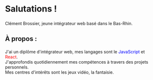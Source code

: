 <h1 align="left">Salutations !</h1>

###

<p align="left">Clément Brossier, jeune intégrateur web basé dans le Bas-Rhin.</p>

###

<h2 align="left">À propos :</h2>

###

<p align="left">J'ai un diplôme d'intégrateur web, mes langages sont le <span style="color:blue;">JavaScript</span> et <span style="color:red;">React</span>.<br />
                J'approfondis quotidiennement mes compétences à travers des projets personnels.<br />
                Mes centres d'intérêts sont les jeux vidéo, la fantaisie.</p>

